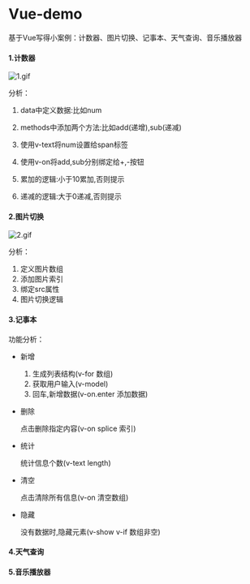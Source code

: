# Vue-demo
基于Vue写得小案例：计数器、图片切换、记事本、天气查询、音乐播放器

#### 1.计数器
![1.gif](https://s2.loli.net/2022/03/20/e7uD4IQjXlKsVnL.gif)

分析：

1. data中定义数据:比如num

2. methods中添加两个方法:比如add(递增),sub(递减)

3. 使用v-text将num设置给span标签

4. 使用v-on将add,sub分别绑定给+,-按钮

5. 累加的逻辑:小于10累加,否则提示

6. 递减的逻辑:大于0递减,否则提示

#### 2.图片切换

![2.gif](https://s2.loli.net/2022/03/20/rnLElUogR4cmy1k.gif)

分析：

1. 定义图片数组
2. 添加图片索引
3. 绑定src属性
4. 图片切换逻辑

#### 3.记事本

功能分析：

- 新增
  1. 生成列表结构(v-for 数组)
  2. 获取用户输入(v-model)
  3. 回车,新增数据(v-on.enter 添加数据)

- 删除

    点击删除指定内容(v-on splice 索引)

- 统计

    统计信息个数(v-text length)

- 清空

    点击清除所有信息(v-on 清空数组)

- 隐藏

    没有数据时,隐藏元素(v-show v-if 数组非空)

#### 4.天气查询



#### 5.音乐播放器





